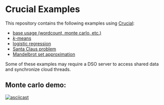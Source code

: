 # Crucial Examples

This repository contains the following examples using
[Crucial](https://github.com/crucial-project/crucial):
- [base usage (wordcount, monte carlo, etc.)](./simple)
- [_k_-means](./kmeans)
- [logistic regression](./logistic-regression)
- [Santa Claus problem](./santa-claus)
- [Mandelbrot set approximation](./mandelbrot)

Some of these examples may require a DSO server to access shared data and synchronize cloud threads.

## Monte carlo demo:

[![asciicast](https://asciinema.org/a/R7vsaKOjSxCkl2lC5gExCXqRz.svg)](https://asciinema.org/a/R7vsaKOjSxCkl2lC5gExCXqRz)
